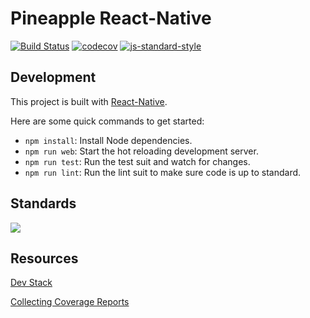 # Pineapple React-Native
[![Build Status](https://travis-ci.com/pineapple-699/pineapple-react.svg?branch=master)](https://travis-ci.com/pineapple-699/pineapple-react)
[![codecov](https://codecov.io/gh/pineapple-699/pineapple-react/branch/master/graph/badge.svg)](https://codecov.io/gh/pineapple-699/pineapple-react)
[![js-standard-style](https://img.shields.io/badge/code%20style-standard-brightgreen.svg)](http://standardjs.com)

## Development

This project is built with [React-Native](https://facebook.github.io/react-native/). 

Here are some quick commands to get started:

- `npm install`: Install Node dependencies.
- `npm run web`: Start the hot reloading development server.
- `npm run test`: Run the test suit and watch for changes.
- `npm run lint`: Run the lint suit to make sure code is up to standard.

 
## Standards
![](https://camo.githubusercontent.com/ac39e55435127da9f093723cb83e5e17ca951220/687474703a2f2f692e696d6775722e636f6d2f413258614e71632e706e67)


## Resources
[Dev Stack](https://dev.to/newbiebr/my-react-native-stack-after-1-year-37j)

[Collecting Coverage Reports](https://github.com/codecov/example-node)
